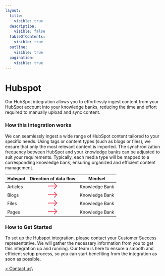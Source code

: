 ```yaml
---
layout:
  title:
    visible: true
  description:
    visible: false
  tableOfContents:
    visible: true
  outline:
    visible: true
  pagination:
    visible: true
---
```


# Hubspot

Our HubSpot integration allows you to effortlessly ingest content from your HubSpot account into your knowledge banks, reducing the time and effort required to manually upload and sync content.

### How this integration works

We can seamlessly ingest a wide range of HubSpot content tailored to your specific needs. Using tags or content types (such as blogs or files), we ensure that only the most relevant content is imported. The synchronization frequency between HubSpot and your knowledge banks can be adjusted to suit your requirements. Typically, each media type will be mapped to a corresponding knowledge bank, ensuring organized and efficient content management.

| Hubspot  |                                    Direction of data flow                                   | Mindset        |
| -------- | :-----------------------------------------------------------------------------------------: | -------------- |
| Articles | <img src="../../.gitbook/assets/arrow - left to right (3).png" alt="" data-size="original"> | Knowledge Bank |
| Blogs    | <img src="../../.gitbook/assets/arrow - left to right (3).png" alt="" data-size="original"> | Knowledge Bank |
| Files    | <img src="../../.gitbook/assets/arrow - left to right (3).png" alt="" data-size="original"> | Knowledge Bank |
| Pages    | <img src="../../.gitbook/assets/arrow - left to right (3).png" alt="" data-size="original"> | Knowledge Bank |

### How to Get Started

To set up the Hubspot integration, please contact your Customer Success representative. We will gather the necessary information from you to get this integration up and running. Our team is here to ensure a smooth and efficient setup process, so you can start benefiting from the integration as soon as possible.

[> Contact us](https://mindset-ai.atlassian.net/servicedesk/customer/portal/1/group/10/create/41)\
